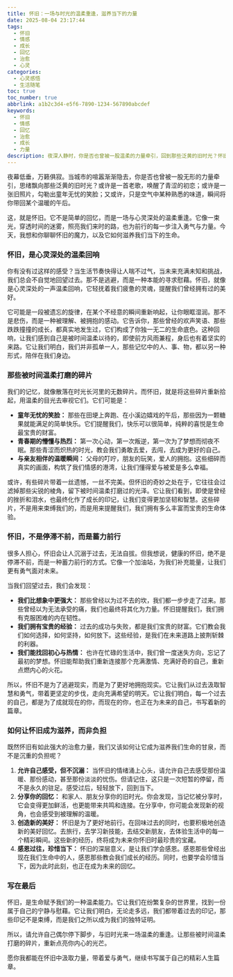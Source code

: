 ```yaml
---
title: 怀旧：一场与时光的温柔重逢，滋养当下的力量
date: 2025-08-04 23:17:44
tags:
  - 怀旧
  - 情感
  - 成长
  - 回忆
  - 治愈
  - 心灵
categories:
  - 心灵感悟
  - 生活随笔
toc: true
toc_number: true
abbrlink: a1b2c3d4-e5f6-7890-1234-567890abcdef
keywords:
  - 怀旧
  - 情感
  - 回忆
  - 治愈
  - 成长
  - 力量
description: 夜深人静时，你是否也曾被一股温柔的力量牵引，回到那些泛黄的旧时光？怀旧，并非沉溺于过去，而是一场与心灵深处的对话。它像一束温暖的光，照亮我们来时的路，也为前行的每一步注入勇气与力量。这篇文章，将带你感受怀旧的治愈魔力，学会如何让回忆成为滋养生命的甘泉。
---
```


夜幕低垂，万籁俱寂。当城市的喧嚣渐渐隐去，你是否也曾被一股无形的力量牵引，思绪飘向那些泛黄的旧时光？或许是一首老歌，唤醒了青涩的初恋；或许是一张旧照片，勾勒出童年无忧的笑脸；又或许，只是空气中某种熟悉的味道，瞬间将你带回某个温暖的午后。

这，就是怀旧。它不是简单的回忆，而是一场与心灵深处的温柔重逢。它像一束光，穿透时间的迷雾，照亮我们来时的路，也为前行的每一步注入勇气与力量。今天，我想和你聊聊怀旧的魔力，以及它如何滋养我们当下的生命。

### 怀旧，是心灵深处的温柔回响

你有没有过这样的感受？当生活节奏快得让人喘不过气，当未来充满未知和挑战，我们总会不自觉地回望过去。那不是逃避，而是一种本能的寻求慰藉。怀旧，就像是心灵深处的一声温柔回响，它轻抚着我们疲惫的灵魂，提醒我们曾经拥有过的美好。

它可能是一段被遗忘的旋律，在某个不经意的瞬间重新响起，让你眼眶湿润。那不是悲伤，而是一种被理解、被拥抱的感动。它告诉你，那些曾经的欢声笑语、那些跌跌撞撞的成长，都真实地发生过，它们构成了你独一无二的生命底色。这种回响，让我们感到自己是被时间温柔以待的，即使前方风雨兼程，身后也有着坚实的来路。它让我们明白，我们并非孤单一人，那些记忆中的人、事、物，都以另一种形式，陪伴在我们身边。

### 那些被时间温柔打磨的碎片

我们的记忆，就像散落在时光长河里的无数碎片。而怀旧，就是将这些碎片重新拾起，用温柔的目光去审视它们。它们可能是：

*   **童年无忧的笑脸：** 那些在田埂上奔跑、在小溪边嬉戏的午后，那些因为一颗糖果就能满足的简单快乐。它们提醒我们，快乐可以很简单，纯粹的喜悦是生命最宝贵的财富。
*   **青春期的懵懂与热烈：** 第一次心动，第一次叛逆，第一次为了梦想而彻夜不眠。那些青涩而炽热的时光，教会我们勇敢去爱，去闯，去成为更好的自己。
*   **与亲友相伴的温暖瞬间：** 父母的叮咛，朋友的玩笑，爱人的拥抱。这些细碎而真实的画面，构筑了我们情感的港湾，让我们懂得爱与被爱是多么幸福。

或许，有些碎片带着一丝遗憾，一丝不完美。但怀旧的奇妙之处在于，它往往会过滤掉那些尖锐的棱角，留下被时间温柔打磨过的光泽。它让我们看到，即使是曾经的挫折和泪水，也最终化作了成长的印记，让我们变得更加坚韧和智慧。这些碎片，不是用来束缚我们的，而是用来提醒我们，我们拥有多么丰富而宝贵的生命体验。

### 怀旧，不是停滞不前，而是蓄力前行

很多人担心，怀旧会让人沉溺于过去，无法自拔。但我想说，健康的怀旧，绝不是停滞不前，而是一种蓄力前行的方式。它像一个加油站，为我们补充能量，让我们更有勇气面对未来。

当我们回望过去，我们会发现：

*   **我们比想象中更强大：** 那些曾经以为过不去的坎，我们都一步步走了过来。那些曾经以为无法承受的痛，我们也最终将其化为力量。怀旧提醒我们，我们拥有克服困难的内在韧性。
*   **我们拥有宝贵的经验：** 过去的成功与失败，都是我们宝贵的财富。它们教会我们如何选择，如何坚持，如何放下。这些经验，是我们在未来道路上披荆斩棘的利器。
*   **我们能找回初心与热情：** 也许在忙碌的生活中，我们曾一度迷失方向，忘记了最初的梦想。怀旧能帮助我们重新连接那个充满激情、充满好奇的自己，重新点燃内心的火花。

所以，怀旧不是为了逃避现实，而是为了更好地拥抱现实。它让我们从过去汲取智慧和勇气，带着更坚定的步伐，走向充满希望的明天。它让我们明白，每一个过去的自己，都是为了成就现在的你，而现在的你，也正在为未来的自己，书写着新的篇章。

### 如何让怀旧成为滋养，而非负担

既然怀旧有如此强大的治愈力量，我们又该如何让它成为滋养我们生命的甘泉，而不是沉重的负担呢？

1.  **允许自己感受，但不沉溺：** 当怀旧的情绪涌上心头，请允许自己去感受那份温暖、那份感动，甚至那份淡淡的忧伤。但请记住，这只是一次短暂的停留，而不是永久的驻足。感受过后，轻轻放下，回到当下。
2.  **分享你的回忆：** 和家人、朋友分享你的旧时光。你会发现，当记忆被分享时，它会变得更加鲜活，也更能带来共鸣和连接。在分享中，你可能会发现新的视角，也会感受到被理解的温暖。
3.  **创造新的美好：** 怀旧是为了更好地前行。在回味过去的同时，也要积极地创造新的美好回忆。去旅行，去学习新技能，去结交新朋友，去体验生活中的每一个精彩瞬间。这些新的经历，终将成为未来你怀旧时最珍贵的宝藏。
4.  **感恩过往，珍惜当下：** 怀旧的深层意义，是让我们学会感恩。感恩那些曾经出现在我们生命中的人，感恩那些教会我们成长的经历。同时，也要学会珍惜当下，因为此时此刻，也正在成为未来的回忆。

### 写在最后

怀旧，是生命赋予我们的一种温柔能力。它让我们在纷繁复杂的世界里，找到一份属于自己的宁静与慰藉。它让我们明白，无论走多远，我们都带着过去的印记，那些印记不是束缚，而是我们之所以成为我们的独特证明。

所以，请允许自己偶尔停下脚步，与旧时光来一场温柔的重逢。让那些被时间温柔打磨的碎片，重新点亮你内心的光芒。

愿你我都能在怀旧中汲取力量，带着爱与勇气，继续书写属于自己的精彩人生篇章。